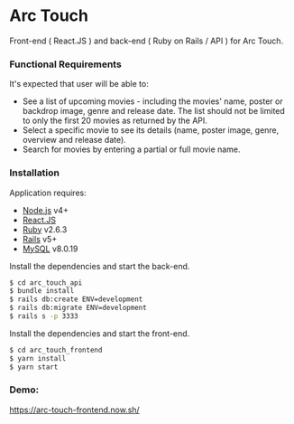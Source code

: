 # Arc Touch
Front-end ( React.JS ) and back-end ( Ruby on Rails / API ) for Arc Touch.

### Functional Requirements

It's expected that user will be able to:
- See a list of upcoming movies - including the movies' name, poster or backdrop image,
genre and release date. The list should not be limited to only the first 20 movies as
returned by the API.
- Select a specific movie to see its details (name, poster image, genre, overview and
release date).
- Search for movies by entering a partial or full movie name.

### Installation

Application requires:
- [Node.js](https://nodejs.org/) v4+
- [React.JS](https://reactjs.org/)
- [Ruby](https://www.ruby-lang.org) v2.6.3
- [Rails](https://rubyonrails.org/) v5+
- [MySQL](https://www.mysql.com/) v8.0.19

Install the dependencies and start the back-end.

```sh
$ cd arc_touch_api
$ bundle install
$ rails db:create ENV=development
$ rails db:migrate ENV=development
$ rails s -p 3333
```

Install the dependencies and start the front-end.

```sh
$ cd arc_touch_frontend
$ yarn install
$ yarn start
```

### Demo:
https://arc-touch-frontend.now.sh/
